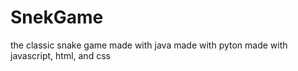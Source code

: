 # SnekGame
the classic snake game
made with java
made with pyton
made with javascript, html, and css
